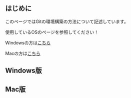 ## はじめに

このページではGitの環境構築の方法について記述しています。

使用しているOSのページを参照してください！

Windowsの方は[こちら](/6.環境構築/#Windows版)

Macの方は[こちら](/6.環境構築/#Mac版)

## Windows版

## Mac版

<!-- TODO 環境構築の内容を移動する
BODY https://docs.google.com/document/d/1zpENlbsL8TobIg1pS8zcIPTMGzNrcZ_q9fVvBxy-Wew/edit?usp=sharing

     このドキュメントの「Githubの登録・環境構築」から内容とスタイルを移設する
 -->
